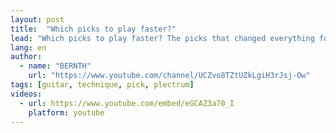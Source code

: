 ```yaml
---
layout: post
title:  "Which picks to play faster?"
lead: "Which picks to play faster? The picks that changed everything for me"
lang: en
author:
  - name: "BERNTH"
    url: "https://www.youtube.com/channel/UCZvo8TZtUZkLgiH3rJsj-Ow"
tags: [guitar, technique, pick, plectrum]
videos:
  - url: https://www.youtube.com/embed/eGCAZ3a70_I
    platform: youtube
---
```

